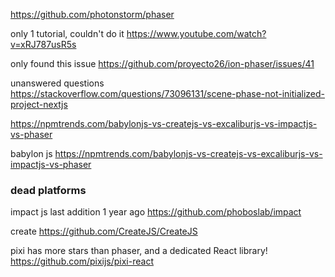 


https://github.com/photonstorm/phaser


only 1 tutorial, couldn't do it
https://www.youtube.com/watch?v=xRJ787usR5s


only found this issue
https://github.com/proyecto26/ion-phaser/issues/41

unanswered questions
https://stackoverflow.com/questions/73096131/scene-phase-not-initialized-project-nextjs


https://npmtrends.com/babylonjs-vs-createjs-vs-excaliburjs-vs-impactjs-vs-phaser


babylon js
https://npmtrends.com/babylonjs-vs-createjs-vs-excaliburjs-vs-impactjs-vs-phaser



### dead platforms
impact js last addition 1 year ago
https://github.com/phoboslab/impact


create
https://github.com/CreateJS/CreateJS


pixi has more stars than phaser, and a dedicated React library!
https://github.com/pixijs/pixi-react